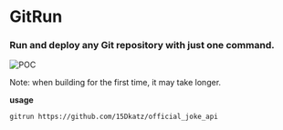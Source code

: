 # GitRun

### Run and deploy any Git repository with just one command.

![POC](https://us-east-1.tixte.net/uploads/i.shivs.me/Code_jZugmhrlaf.gif)

Note: when building for the first time, it may take longer.

**usage**
```
gitrun https://github.com/15Dkatz/official_joke_api
```